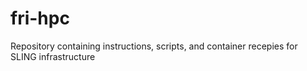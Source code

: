 # fri-hpc
Repository containing instructions, scripts, and container recepies for SLING infrastructure 
